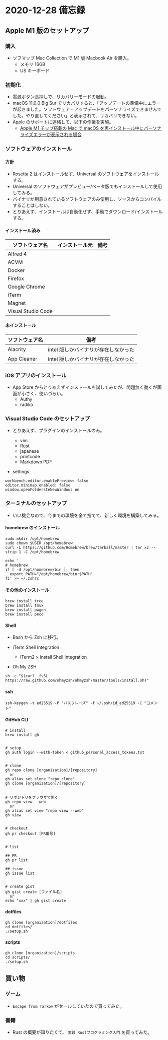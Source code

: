 # 2020-12-28 備忘録

## Apple M1 版のセットアップ

### 購入

- ソフマップ Mac Collection で M1 版 Macbook Air を購入。
  - メモリ 16GB
  - US キーボード



### 初期化

- 電源ボタン長押しで、リカバリーモードの起動。
- macOS 11.0.0 Big Sur でリカバリすると、「アップデートの準備中にエラーが起きました。ソフトウェア・アップデートをパーソナライズできませんでした。やり直してください」と表示されて、リカバリできない。
- Apple のサポートに連絡して、以下の作業を実施。
  - [Apple M1 チップ搭載の Mac で macOS を再インストール中にパーソナライズエラーが表示される場合](https://support.apple.com/ja-jp/HT211983)



### ソフトウェアのインストール

#### 方針

- Rosetta 2 はインストールせず、Universal のソフトウェアをインストールする。
- Universal のソフトウェアがプレビュー/ベータ版でもインストールして使用してみる。
- バイナリが用意されているソフトウェアのみ使用し、ソースからコンパイルすることはしない。
- とりあえず、インストールは自動化せず、手動でダウンロード/インストールする。

#### インストール済み

| ソフトウェア名 | インストール元 | 備考 |
| ----- | ----- | ----- |
| Alfred 4 |  |  |
| ACVM |  |  |
| Docker |  |  |
| Firefox |  |  |
| Google Chrome |  |  |
| iTerm |  |  |
| Magnet |  |  |
| Visual Studio Code |  |  |

#### 未インストール

| ソフトウェア名 | 備考 |
| ----- | ----- |
| Alacrity | intel 版しかバイナリが存在しなかった |
| App Cleaner | intel 版しかバイナリが存在しなかった |



### iOS アプリのインストール

- App Store からとりあえずインストールを試してみたが、問題無く動くが画面が小さく、使いづらい。
  - Authy
  - radiko



### Visual Studio Code のセットアップ

- とりあえず、プラグインのインストールのみ。
  - vim
  - Rust
  - japanese
  - printcode
  - Markdown PDF

- settings

```
workbench.editor.enablePreview: false
editor.minimap.enabled: false
window.openFoldersInNewWindow: on
```



### ターミナルのセットアップ

- いい機会なので、今までの環境を全て捨てて、新しく環境を構築してみる。

#### homebrew のインストール

```
sudo mkdir /opt/homebrew
sudo chown $USER /opt/homebrew
curl -L https://github.com/Homebrew/brew/tarball/master | tar xz --strip 1 -C /opt/homebrew

echo '
# homebrew
if [ -d /opt/homebrew/bin ]; then
  export PATH="/opt/homebrew/bin:$PATH"
fi' >> ~/.zshrc
```

#### その他のインストール

```
brew install tree
brew install tmux
brew install pwgen
brew install peco
```

#### Shell

- Bash から Zsh に移行。

- iTerm Shell Integration
  - iTerm2 > install Shell Integration

- Oh My ZSH

```
sh -c "$(curl -fsSL https://raw.github.com/ohmyzsh/ohmyzsh/master/tools/install.sh)"
```

#### ssh

```
ssh-keygen -t ed25519 -P "パスフレーズ" -f ~/.ssh/id_ed25519 -C "コメント"
```

#### GitHub CLI

```
# install
brew install gh


# setup
gh auth login --with-token < github_personal_access_tokens.txt


# clone
gh repo clone [organization]/[repository]
  or
gh alias set clone "repo clone"
gh clone [organization]/[repository]


# リポジトリをブラウザで開く
gh repo view --web
  or
gh alias set view "repo view --web"
gh view


# checkout
gh pr checkout [PR番号]


# list

## PR
gh pr list

## issue
gh issue list


# create gist
gh gist create [ファイル名]
  or
echo "xxx" | gh gist create
```

#### dotfiles

```
gh clone [organization]/dotfiles
cd dotfiles/
./setup.sh
```

#### scripts

```
gh clone [organization]/scripts
cd scripts/
./setup.sh
```



## 買い物

### ゲーム

- `Escape from Tarkov` がセールしていたので買ってみた。



### 書籍

- Rust の概要が知りたくて、 `実践 Rustプログラミング入門` を買ってみた。


